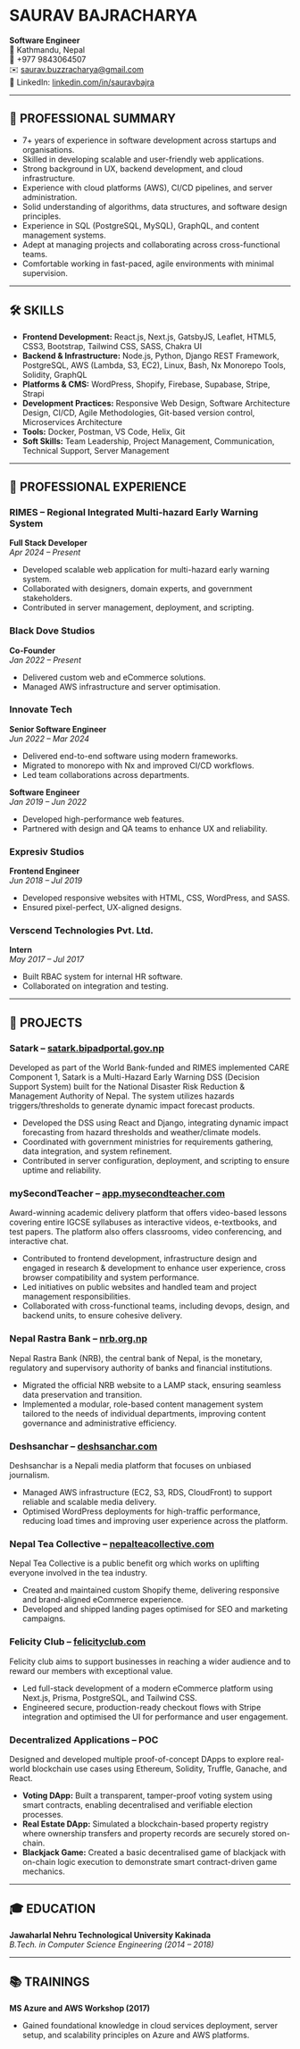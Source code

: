 # SAURAV BAJRACHARYA
**Software Engineer**  
📍 Kathmandu, Nepal  
📱 +977 9843064507  
✉️ [saurav.buzzracharya@gmail.com](mailto:saurav.buzzracharya@gmail.com)  
🔗  LinkedIn: [linkedin.com/in/sauravbajra](https://www.linkedin.com/in/sauravbajra)

---

## 🧠 PROFESSIONAL SUMMARY

- 7+ years of experience in software development across startups and organisations.
- Skilled in developing scalable and user-friendly web applications.
- Strong background in UX, backend development, and cloud infrastructure.
- Experience with cloud platforms (AWS), CI/CD pipelines, and server administration.
- Solid understanding of algorithms, data structures, and software design principles.
- Experience in SQL (PostgreSQL, MySQL), GraphQL, and content management systems.
- Adept at managing projects and collaborating across cross-functional teams.
- Comfortable working in fast-paced, agile environments with minimal supervision.

---

## 🛠️ SKILLS

- **Frontend Development:** React.js, Next.js, GatsbyJS, Leaflet, HTML5, CSS3, Bootstrap, Tailwind CSS, SASS, Chakra UI  
- **Backend & Infrastructure:** Node.js, Python, Django REST Framework, PostgreSQL, AWS (Lambda, S3, EC2), Linux, Bash, Nx Monorepo Tools, Solidity, GraphQL  
- **Platforms & CMS:** WordPress, Shopify, Firebase, Supabase, Stripe, Strapi  
- **Development Practices:** Responsive Web Design, Software Architecture Design, CI/CD, Agile Methodologies, Git-based version control, Microservices Architecture  
- **Tools:** Docker, Postman, VS Code, Helix, Git  
- **Soft Skills:** Team Leadership, Project Management, Communication, Technical Support, Server Management

---

## 💼 PROFESSIONAL EXPERIENCE

### **RIMES – Regional Integrated Multi-hazard Early Warning System**  
**Full Stack Developer**  
*Apr 2024 – Present*  
- Developed scalable web application for multi-hazard early warning system.  
- Collaborated with designers, domain experts, and government stakeholders.  
- Contributed in server management, deployment, and scripting.

### **Black Dove Studios**  
**Co-Founder**  
*Jan 2022 – Present*  
- Delivered custom web and eCommerce solutions.  
- Managed AWS infrastructure and server optimisation.

### **Innovate Tech**  
**Senior Software Engineer**  
*Jun 2022 – Mar 2024*  
- Delivered end-to-end software using modern frameworks.  
- Migrated to monorepo with Nx and improved CI/CD workflows.  
- Led team collaborations across departments.

**Software Engineer**  
*Jan 2019 – Jun 2022*  
- Developed high-performance web features.  
- Partnered with design and QA teams to enhance UX and reliability.

### **Expresiv Studios**  
**Frontend Engineer**  
*Jun 2018 – Jul 2019*  
- Developed responsive websites with HTML, CSS, WordPress, and SASS.  
- Ensured pixel-perfect, UX-aligned designs.

### **Verscend Technologies Pvt. Ltd.**  
**Intern**  
*May 2017 – Jul 2017*  
- Built RBAC system for internal HR software.  
- Collaborated on integration and testing.

---

## 🚀 PROJECTS

### **Satark** – [satark.bipadportal.gov.np](https://satark.bipadportal.gov.np)  
Developed as part of the World Bank-funded and RIMES implemented CARE Component 1, Satark is a Multi-Hazard Early Warning DSS (Decision Support System) built for the National Disaster Risk Reduction & Management Authority of Nepal. The system utilizes hazards triggers/thresholds to generate dynamic impact forecast products. 
- Developed the DSS using React and Django, integrating dynamic impact forecasting from hazard thresholds and weather/climate models.
- Coordinated with government ministries for requirements gathering, data integration, and system refinement.
- Contributed in server configuration, deployment, and scripting to ensure uptime and reliability.

### **mySecondTeacher** – [app.mysecondteacher.com](https://app.mysecondteacher.com)  
Award-winning academic delivery platform that offers video-based lessons covering entire IGCSE syllabuses as interactive videos, e-textbooks, and test papers. The platform also offers classrooms, video conferencing, and interactive chat. 
- Contributed to frontend development, infrastructure design and engaged in research & development to enhance user experience, cross browser compatibility and system performance.
- Led initiatives on public websites and handled team and project management responsibilities.
- Collaborated with cross-functional teams, including devops, design, and backend units, to ensure cohesive delivery.

### **Nepal Rastra Bank** – [nrb.org.np](https://www.nrb.org.np)  
Nepal Rastra Bank (NRB), the central bank of Nepal, is the monetary, regulatory and supervisory authority of banks and financial institutions.
- Migrated the official NRB website to a LAMP stack, ensuring seamless data preservation and transition.
- Implemented a modular, role-based content management system tailored to the needs of individual departments, improving content governance and administrative efficiency.

### **Deshsanchar** – [deshsanchar.com](https://deshsanchar.com)  
Deshsanchar is a Nepali media platform that focuses on unbiased journalism.
- Managed AWS infrastructure (EC2, S3, RDS, CloudFront) to support reliable and scalable media delivery. 
- Optimised WordPress deployments for high-traffic performance, reducing load times and improving user experience across the platform.

### **Nepal Tea Collective** – [nepalteacollective.com](https://nepalteacollective.com)  
Nepal Tea Collective is a public benefit org which works on uplifting everyone involved in the tea industry.
- Created and maintained custom Shopify theme, delivering responsive and brand-aligned eCommerce experience.
- Developed and shipped landing pages optimised for SEO and marketing campaigns.

### **Felicity Club** – [felicityclub.com](https://felicityclub.com)  
Felicity club aims to support businesses in reaching a wider audience and to reward our members with exceptional value.
- Led full-stack development of a modern eCommerce platform using Next.js, Prisma, PostgreSQL, and Tailwind CSS. 
- Engineered secure, production-ready checkout flows with Stripe integration and optimised the UI for performance and user engagement.

### **Decentralized Applications – POC**  
Designed and developed multiple proof-of-concept DApps to explore real-world blockchain use cases using Ethereum, Solidity, Truffle, Ganache, and React.
- **Voting DApp:** Built a transparent, tamper-proof voting system using smart contracts, enabling decentralised and verifiable election processes.
- **Real Estate DApp:** Simulated a blockchain-based property registry where ownership transfers and property records are securely stored on-chain.
- **Blackjack Game:** Created a basic decentralised game of blackjack with on-chain logic execution to demonstrate smart contract-driven game mechanics.

---

## 🎓 EDUCATION

**Jawaharlal Nehru Technological University Kakinada**  
*B.Tech. in Computer Science Engineering (2014 – 2018)*

---

## 📚 TRAININGS

**MS Azure and AWS Workshop (2017)**  
- Gained foundational knowledge in cloud services deployment, server setup, and scalability principles on Azure and AWS platforms.
